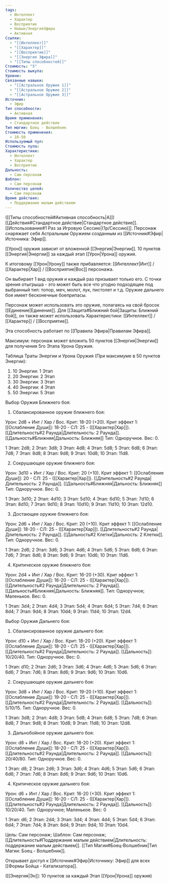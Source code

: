 ```yaml
---
tags:
  - Интеллект
  - Характер
  - Восприятие
  - Навык/ЭнергияЭфира
  - Активная
Ссылки:
  - "[[Интеллект]]"
  - "[[Характер]]"
  - "[[Восприятие]]"
  - "[[Энергия Эфира]]"
  - "[[Типы способностей]]"
Стоимость: "5"
Стоимость выкупа: 
Уровни: 
Связанные навыки:
  - "[[Астральное Оружие 1]]"
  - "[[Астральное Оружие 2]]"
  - "[[Астральное Оружие 3]]"
Источник:
  - Эфир
Тип способности:
  - Активная
Время применения:
  - Стандартное действие
Тип магии: Боец - Волшебник
Стоимость применения:
  - 10-50
Используемый пул: 
Стоимость пула: 
Характеристики:
  - Интеллект
  - Характер
  - Восприятие
Дальность:
  - Сам персонаж
Шаблон:
  - Сам персонаж
Количество целей:
  - Сам персонаж
Время действия:
  - Поддержание малым действием
---
```

([[Типы способностей#Активная способность|А]]) [[Действия#Стандартное действие|Стандартное действие]]. [[Использование#1 Раз за Игровую Сессию|(1р/Сессию)]]. Персонаж снаряжает себя Астральным Оружием созданным из [[Источник#Эфир|Источника: Эфир]].

[[Урон]] оружия зависит от вложенной [[Энергия|Энергии]]. 10 пунктов [[Энергия|Энергии]] за каждый этап [[Урон|Урона]] оружия. 

К итоговому [[Урон|Урону]] также прибавляется: [[Интеллект|Инт]] / [[Характер|Хар]] / [[Восприятие|Вос]] персонажа.

Он выбирает 1 вид оружия и каждый раз призывает только его. С точки зрения отыгрыша - это может быть все что угодно подходящее под выбранный тип: топор, меч, молот, лук, пистолет и т.д. Оружие дальнего боя имеет бесконечные боеприпасы. 

Персонаж может использовать это оружие, полагаясь на свой бросок [[Единение|Единения]]. Для [[Защита#Ближний бой|Защиты: Ближний бой]], он также может использовать Характеристики: [[Интеллект]] / [[Характер]] / [[Восприятие]]. 

Эта способность работает по [[Правила Эфира|Правилам Эфира]].

Максимум: персонаж может вложить 50 пунктов [[Энергия|Энергии]] для получения 5го Этапа Урона Оружия.

Таблица Траты Энергии и Урона Оружия
(При максимуме в 50 пунктов Энергии):

1. 10 Энергии: 1 Этап
2. 20 Энергии: 2 Этап
3. 30 Энергии: 3 Этап
4. 40 Энергии: 4 Этап
5. 50 Энергии: 5 Этап

Выбор Оружия Ближнего боя:

1. Сбалансированное оружие ближнего боя:

Урон: 2d8 + Инт / Хар / Вос. Крит: 18-20 (+20). Крит эффект 1: [[Ослабление Души]]: 18-20 - СЛ: 25 - ([[Характер|Хар]]). [[Длительность#2 Раунда|Длительность: 2 Раунда]]. [[Дальность#Ближняя|Дальность: Ближняя]] Тип: Одноручное. Вес: 0. 

1 Этап: 2d8; 2 Этап: 3d8; 3 Этап: 4d8; 4 Этап: 5d8; 5 Этап: 6d8; 6 Этап: 7d8; 7 Этап: 8d8; 8 Этап: 9d8; 9 Этап: 10d8; 10 Этап: 11d8. 

2. Сокрушающее оружие ближнего боя:

Урон: 3d10 + Инт / Хар / Вос. Крит: 20 (+10). Крит эффект 1: [[Ослабление Души]]: 20 - СЛ: 25 - ([[Характер|Хар]]). [[Длительность#2 Раунда|Длительность: 2 Раунда]]. [[Дальность#Ближняя|Дальность: Ближняя]] Тип: Одноручное. Вес: 0. 

1 Этап: 3d10; 2 Этап: 4d10; 3 Этап: 5d10; 4 Этап: 6d10; 5 Этап: 7d10; 6 Этап: 8d10; 7 Этап: 9d10; 8 Этап: 10d10; 9 Этап: 11d10; 10 Этап: 12d10. 

3. Достающее оружие ближнего боя:

Урон: 2d6 + Инт / Хар / Вос. Крит: 20 (+10). Крит эффект 1: [[Ослабление Души]]: 18-20 - СЛ: 25 - ([[Характер|Хар]]). [[Длительность#2 Раунда|Длительность: 2 Раунда]]. [[Дальность#2 Клетки|Дальность: 2 Клетки]]. Тип: Одноручное. Вес: 0.

1 Этап: 2d6; 2 Этап: 3d6; 3 Этап: 4d6; 4 Этап: 5d6; 5 Этап: 6d6; 6 Этап: 7d6; 7 Этап: 8d6; 8 Этап: 9d6; 9 Этап: 10d6; 10 Этап: 11d6. 

4. Критическое оружие ближнего боя:

Урон: 2d4 + Инт / Хар / Вос. Крит: 16-20 (+30). Крит эффект 1: [[Ослабление Души]]: 16-20 - СЛ: 25 - ([[Характер|Хар]]). [[Длительность#2 Раунда|Длительность: 2 Раунда]]. [[Дальность#Ближняя|Дальность: Ближняя]]. Тип: Одноручное; Маленькое. Вес: 0.

1 Этап: 3d4; 2 Этап: 4d4; 3 Этап: 5d4; 4 Этап: 6d4; 5 Этап: 7d4; 6 Этап: 8d4; 7 Этап: 9d4; 8 Этап: 10d4; 9 Этап: 11d4; 10 Этап: 12d4. 

Выбор Оружия Дальнего боя:

1. Сбалансированное оружие дальнего боя:

Урон: d10 + Инт / Хар / Вос. Крит: 18-20 (+20). Крит эффект 1: [[Ослабление Души]]: 18-20 - СЛ: 25 - ([[Характер|Хар]]). [[Длительность#2 Раунда|Длительность: 2 Раунда]]. [[Дальность]]: 10/20/40. Тип: Одноручное. Вес: 0. 

1 Этап: d10; 2 Этап: 2d6; 3 Этап: 3d6; 4 Этап: 4d6; 5 Этап: 5d6; 6 Этап: 6d6; 7 Этап: 7d6; 8 Этап: 8d6; 9 Этап: 9d6; 10 Этап: 10d6. 

2. Сокрушающее оружие дальнего боя:

Урон: 3d8 + Инт / Хар / Вос. Крит: 19-20 (+10). Крит эффект 1: [[Ослабление Души]]: 19-20 - СЛ: 25 - ([[Характер|Хар]]). [[Длительность#2 Раунда|Длительность: 2 Раунда]]. [[Дальность]]: 5/10/15. Тип: Одноручное. Вес: 0.

1 Этап: 3d8; 2 Этап: 4d8; 3 Этап: 5d8; 4 Этап: 6d8; 5 Этап: 7d8; 6 Этап: 8d8; 7 Этап: 9d8; 8 Этап: 10d8; 9 Этап: 11d8; 10 Этап: 12d8. 

3. Дальнобойное оружие дальнего боя:

Урон: d8 + Инт / Хар / Вос. Крит: 18-20 (+20). Крит эффект 1: [[Ослабление Души]]: 18-20 - СЛ: 25 - ([[Характер|Хар]]). [[Длительность#2 Раунда|Длительность: 2 Раунда]]. [[Дальность]]: 20/40/80. Тип: Одноручное. Вес: 0. 

1 Этап: d8; 2 Этап: 2d6; 3 Этап: 3d6; 4 Этап: 4d6; 5 Этап: 5d6; 6 Этап: 6d6; 7 Этап: 7d6; 8 Этап: 8d6; 9 Этап: 9d6; 10 Этап: 10d6. 

4. Критическое оружие дальнего боя:

Урон: d6 + Инт / Хар / Вос. Крит: 16-20 (+30). Крит эффект 1: [[Ослабление Души]]: 16-20 - СЛ: 25 - ([[Характер|Хар]]). [[Длительность#2 Раунда|Длительность: 2 Раунда]]. [[Дальность]]: 10/20/40. Тип: Одноручное; Маленькое. Вес: 0

1 Этап: d6; 2 Этап: 2d4; 3 Этап: 3d4; 4 Этап: 4d4; 5 Этап: 5d4; 6 Этап: 6d4; 7 Этап: 7d4; 8 Этап: 8d4; 9 Этап: 9d4; 10 Этап: 10d4. 

Цель: Сам персонаж; Шаблон: Сам персонаж; [[Длительность#Поддержание малым действием|Длительность: поддержание малым действием]]. [[Тип Магии#Боец-Волшебник|Тип Магии: Боец - Волшебник]].

Открывает доступ к [[Источник#Эфир|Источнику: Эфир]] для всех [[Формы Бойца - Катализатора]]. 

([[Энергия|Эн]]: 10 пунктов за каждый Этап [[Урон|Урона]] оружия)